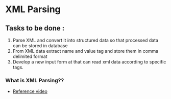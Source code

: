 # XML Parsing

## Tasks to be done : ##

1.  Parse XML and convert it into structured data so that processed data can be stored in database
2. From XML data extract name and value tag and store them in comma delimited format
3. Develop a new input form at that can read xml data according to specific tags.

### What is XML Parsing??

 - [Reference video](https://youtu.be/zOE9wC7XzcI)
